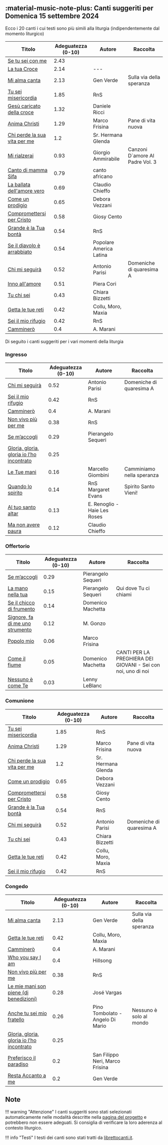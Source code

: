 ## :material-music-note-plus: Canti suggeriti per Domenica 15 settembre 2024

Ecco i 20 canti i cui testi sono più simili alla liturgia (indipendentemente dal momento liturgico)

| Titolo | Adeguatezza (0-10) | Autore | Raccolta |
| --- | --- | --- | --- |
| [Se tu sei con me](https://www.librettocanti.it/mod_canti_gestione#!canto/vedi/1933) | 2.43 |  |  |
| [La tua Croce](https://www.librettocanti.it/mod_canti_gestione#!canto/vedi/1623) | 2.14 | --- |  |
| [Mi alma canta](https://www.librettocanti.it/mod_canti_gestione#!canto/vedi/1756) | 2.13 | Gen Verde  | Sulla via della speranza |
| [Tu sei misericordia](https://www.librettocanti.it/mod_canti_gestione#!canto/vedi/1863) | 1.85 | RnS |  |
| [Gesù caricato della croce](https://www.librettocanti.it/mod_canti_gestione#!canto/vedi/2148) | 1.32 | Daniele Ricci |  |
| [Anima Christi](https://www.librettocanti.it/mod_canti_gestione#!canto/vedi/2083) | 1.29 | Marco Frisina | Pane di vita nuova |
| [Chi perde la sua vita per me](https://www.librettocanti.it/mod_canti_gestione#!canto/vedi/2665) | 1.2 | Sr. Hermana Glenda |  |
| [Mi rialzerai](https://www.librettocanti.it/mod_canti_gestione#!canto/vedi/1599) | 0.93 | Giorgio Ammirabile | Canzoni D`amore Al Padre Vol. 3 |
| [Canto di mamma Sifa](https://www.librettocanti.it/mod_canti_gestione#!canto/vedi/2501) | 0.79 | canto africano |  |
| [La ballata dell'amore vero](https://www.librettocanti.it/mod_canti_gestione#!canto/vedi/1762) | 0.69 | Claudio Chieffo |  |
| [Come un prodigio](https://www.librettocanti.it/mod_canti_gestione#!canto/vedi/1613) | 0.65 | Debora Vezzani |  |
| [Compromettersi per Cristo](https://www.librettocanti.it/mod_canti_gestione#!canto/vedi/2035) | 0.58 | Giosy Cento |  |
| [Grande è la Tua bontà ](https://www.librettocanti.it/mod_canti_gestione#!canto/vedi/2254) | 0.54 | RnS |  |
| [Se il diavolo è arrabbiato](https://www.librettocanti.it/mod_canti_gestione#!canto/vedi/2571) | 0.54 | Popolare America Latina |  |
| [Chi mi seguirà](https://www.librettocanti.it/mod_canti_gestione#!canto/vedi/2788) | 0.52 | Antonio Parisi | Domeniche di quaresima A |
| [Inno all'amore](https://www.librettocanti.it/mod_canti_gestione#!canto/vedi/1956) | 0.51 | Piera Cori |  |
| [Tu chi sei](https://www.librettocanti.it/mod_canti_gestione#!canto/vedi/463) | 0.43 | Chiara Bizzetti |  |
| [Getta le tue reti](https://www.librettocanti.it/mod_canti_gestione#!canto/vedi/2564) | 0.42 | Collu, Moro, Maxia |  |
| [Sei il mio rifugio](https://www.librettocanti.it/mod_canti_gestione#!canto/vedi/2031) | 0.42 | RnS |  |
| [Camminerò](https://www.librettocanti.it/mod_canti_gestione#!canto/vedi/88) | 0.4 | A. Marani |  |

Di seguito i canti suggeriti per i vari momenti della liturgia

### Ingresso

| Titolo | Adeguatezza (0-10) | Autore | Raccolta |
| --- | --- | --- | --- |
| [Chi mi seguirà](https://www.librettocanti.it/mod_canti_gestione#!canto/vedi/2788) | 0.52 | Antonio Parisi | Domeniche di quaresima A |
| [Sei il mio rifugio](https://www.librettocanti.it/mod_canti_gestione#!canto/vedi/2031) | 0.42 | RnS |  |
| [Camminerò](https://www.librettocanti.it/mod_canti_gestione#!canto/vedi/88) | 0.4 | A. Marani |  |
| [Non vivo più per me](https://www.librettocanti.it/mod_canti_gestione#!canto/vedi/2297) | 0.38 | RnS |  |
| [Se m’accogli](https://www.librettocanti.it/mod_canti_gestione#!canto/vedi/414) | 0.29 | Pierangelo Sequeri |  |
| [Gloria, gloria, gloria io l’ho incontrato](https://www.librettocanti.it/mod_canti_gestione#!canto/vedi/1694) | 0.25 |  |  |
| [Le Tue mani](https://www.librettocanti.it/mod_canti_gestione#!canto/vedi/280) | 0.16 | Marcello Giombini | Camminiamo nella speranza |
| [Quando lo spirito ](https://www.librettocanti.it/mod_canti_gestione#!canto/vedi/2415) | 0.14 | RnS Margaret Evans | Spirito Santo Vieni! |
| [Al tuo santo altar](https://www.librettocanti.it/mod_canti_gestione#!canto/vedi/2413) | 0.13 | E. Renoglio - Haie Les Roses |  |
| [Ma non avere paura](https://www.librettocanti.it/mod_canti_gestione#!canto/vedi/1850) | 0.12 | Claudio Chieffo |  |

### Offertorio

| Titolo | Adeguatezza (0-10) | Autore | Raccolta |
| --- | --- | --- | --- |
| [Se m’accogli](https://www.librettocanti.it/mod_canti_gestione#!canto/vedi/414) | 0.29 | Pierangelo Sequeri |  |
| [La mano nella tua](https://www.librettocanti.it/mod_canti_gestione#!canto/vedi/2768) | 0.15 | Pierangelo Sequeri | Qui dove Tu ci chiami |
| [Se il chicco di frumento](https://www.librettocanti.it/mod_canti_gestione#!canto/vedi/1839) | 0.14 | Domenico Machetta |  |
| [Signore, fa di me uno strumento](https://www.librettocanti.it/mod_canti_gestione#!canto/vedi/1797) | 0.12 | M. Gonzo |  |
| [Popolo mio](https://www.librettocanti.it/mod_canti_gestione#!canto/vedi/2063) | 0.06 | Marco Frisina |  |
| [Come il fiume](https://www.librettocanti.it/mod_canti_gestione#!canto/vedi/2442) | 0.05 | Domenico Machetta | CANTI PER LA PREGHIERA DEI GIOVANI - Sei con noi, uno di noi |
| [Nessuno è come Te](https://www.librettocanti.it/mod_canti_gestione#!canto/vedi/1454) | 0.03 | Lenny LeBlanc |  |

### Comunione

| Titolo | Adeguatezza (0-10) | Autore | Raccolta |
| --- | --- | --- | --- |
| [Tu sei misericordia](https://www.librettocanti.it/mod_canti_gestione#!canto/vedi/1863) | 1.85 | RnS |  |
| [Anima Christi](https://www.librettocanti.it/mod_canti_gestione#!canto/vedi/2083) | 1.29 | Marco Frisina | Pane di vita nuova |
| [Chi perde la sua vita per me](https://www.librettocanti.it/mod_canti_gestione#!canto/vedi/2665) | 1.2 | Sr. Hermana Glenda |  |
| [Come un prodigio](https://www.librettocanti.it/mod_canti_gestione#!canto/vedi/1613) | 0.65 | Debora Vezzani |  |
| [Compromettersi per Cristo](https://www.librettocanti.it/mod_canti_gestione#!canto/vedi/2035) | 0.58 | Giosy Cento |  |
| [Grande è la Tua bontà ](https://www.librettocanti.it/mod_canti_gestione#!canto/vedi/2254) | 0.54 | RnS |  |
| [Chi mi seguirà](https://www.librettocanti.it/mod_canti_gestione#!canto/vedi/2788) | 0.52 | Antonio Parisi | Domeniche di quaresima A |
| [Tu chi sei](https://www.librettocanti.it/mod_canti_gestione#!canto/vedi/463) | 0.43 | Chiara Bizzetti |  |
| [Getta le tue reti](https://www.librettocanti.it/mod_canti_gestione#!canto/vedi/2564) | 0.42 | Collu, Moro, Maxia |  |
| [Sei il mio rifugio](https://www.librettocanti.it/mod_canti_gestione#!canto/vedi/2031) | 0.42 | RnS |  |

### Congedo

| Titolo | Adeguatezza (0-10) | Autore | Raccolta |
| --- | --- | --- | --- |
| [Mi alma canta](https://www.librettocanti.it/mod_canti_gestione#!canto/vedi/1756) | 2.13 | Gen Verde  | Sulla via della speranza |
| [Getta le tue reti](https://www.librettocanti.it/mod_canti_gestione#!canto/vedi/2564) | 0.42 | Collu, Moro, Maxia |  |
| [Camminerò](https://www.librettocanti.it/mod_canti_gestione#!canto/vedi/88) | 0.4 | A. Marani |  |
| [Who you say I am](https://www.librettocanti.it/mod_canti_gestione#!canto/vedi/2121) | 0.4 | Hillsong |  |
| [Non vivo più per me](https://www.librettocanti.it/mod_canti_gestione#!canto/vedi/2297) | 0.38 | RnS |  |
| [Le mie mani son piene (di benedizioni)](https://www.librettocanti.it/mod_canti_gestione#!canto/vedi/2405) | 0.28 | José Vargas |  |
| [Anche tu sei mio fratello](https://www.librettocanti.it/mod_canti_gestione#!canto/vedi/2436) | 0.26 | Pino Tombolato - Angelo Di Mario | Nessuno è solo al mondo |
| [Gloria, gloria, gloria io l’ho incontrato](https://www.librettocanti.it/mod_canti_gestione#!canto/vedi/1694) | 0.25 |  |  |
| [Preferisco il paradiso](https://www.librettocanti.it/mod_canti_gestione#!canto/vedi/2268) | 0.2 | San Filippo Neri, Marco Frisina |  |
| [Resta Accanto a me](https://www.librettocanti.it/mod_canti_gestione#!canto/vedi/380) | 0.2 | Gen Verde |  |

## Note
!!! warning "Attenzione"
    I canti suggeriti sono stati selezionati automaticamente nelle modalità descritte nella [pagina del progetto](https://hildegard.it/progetto/) e potrebbero non essere adeguati. Si consiglia di verificare la loro aderenza al contesto liturgico.

!!! info "Testi"
    I testi dei canti sono stati tratti da [librettocanti.it](https://www.librettocanti.it/).


